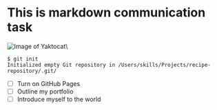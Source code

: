 # This is markdown communication task
![Image of Yaktocat](https://octodex.github.com/images/yaktocat.png)\

```
$ git init
Initialized empty Git repository in /Users/skills/Projects/recipe-repository/.git/
```
- [ ] Turn on GitHub Pages
- [ ] Outline my portfolio
- [ ] Introduce myself to the world
